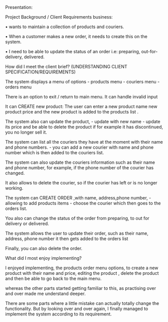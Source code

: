 Presentation:

Project Background / Client Requirements
business:

• wants to maintain a collection of products and couriers.

• When a customer makes a new order, it needs to create this on the
system.

• I need to be able to update the status of an order i.e: preparing,
out-for-delivery, delivered.



How did I meet the client brief? (UNDERSTANDING CLIENT SPECIFICATION/REQUIREMENTS)

The system displays a menu of options
    - products menu
    - couriers menu
    - orders menu

There is an option to exit / return to main menu.
It can handle invalid input

It can CREATE new product:
The user can enter a new product name
                     new product price
and the new product is added to the products list .


The system also can update the product, 
                - update with new name
                - update its price
and be able to delete the product if for example it has discontinued, you no longer sell it.


The system can list all the couriers they have at the moment with their name and phone numbers.
             - you can add a new courier with name and phone number
which is then added to the couriers list.

The system can also update the couriers information such as their name and phone number, for example, if the phone number of the courier has changed.

It also allows to delete the courier, so if the courier has left or is no longer working.


The system can CREATE ORDER ,with name, address,phone number,
        -allowing to add products items
        - choose the courier
which then goes to the orders list.

You also can change the status of the order from preparing, to out for delivery or delivered.

The system allows the user to update their order, such as their name, address, phone number 
it then gets added to the orders list

Finally, you can also delete the order.






What did I most enjoy implementing? 

I enjoyed implementing, the products order menu options, to create a new product with their name and price, editing the product , delete the product and then be able to go back to the main menu.

whereas the other parts started getting familiar to this, as practising over and over made me understand deeper.

There are some parts where a little mistake can actually totally change the functionality. But by looking over and over again, I finally managed to implement the system according to its requirement.
